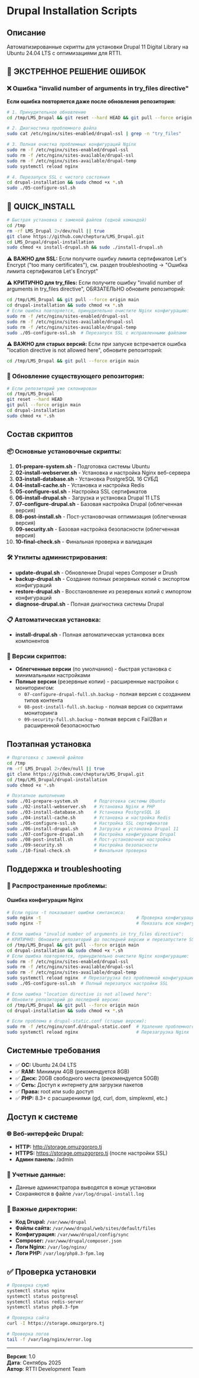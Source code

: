 # Drupal Installation Scripts

## Описание
Автоматизированные скрипты для установки Drupal 11 Digital Library на Ubuntu 24.04 LTS с оптимизациями для RTTI.

## 🚨 ЭКСТРЕННОЕ РЕШЕНИЕ ОШИБОК

### ❌ Ошибка "invalid number of arguments in try_files directive"
**Если ошибка повторяется даже после обновления репозитория:**
```bash
# 1. Принудительное обновление
cd /tmp/LMS_Drupal && git reset --hard HEAD && git pull --force origin main

# 2. Диагностика проблемного файла
sudo cat /etc/nginx/sites-enabled/drupal-ssl | grep -n "try_files"

# 3. Полная очистка проблемных конфигураций Nginx
sudo rm -f /etc/nginx/sites-enabled/drupal-ssl
sudo rm -f /etc/nginx/sites-available/drupal-ssl  
sudo rm -f /etc/nginx/sites-available/drupal-temp
sudo systemctl reload nginx

# 4. Перезапуск SSL с чистого состояния
cd drupal-installation && sudo chmod +x *.sh
sudo ./05-configure-ssl.sh
```

## 🚀 QUICK_INSTALL
```bash
# Быстрая установка с заменой файлов (одной командой)
cd /tmp
rm -rf LMS_Drupal 2>/dev/null || true
git clone https://github.com/cheptura/LMS_Drupal.git
cd LMS_Drupal/drupal-installation
sudo chmod +x install-drupal.sh && sudo ./install-drupal.sh
```

⚠️ **ВАЖНО для SSL:** Если получите ошибку лимита сертификатов Let's Encrypt ("too many certificates"), см. раздел troubleshooting → "Ошибка лимита сертификатов Let's Encrypt"

⚠️ **КРИТИЧНО для try_files:** Если получите ошибку "invalid number of arguments in try_files directive", ОБЯЗАТЕЛЬНО обновите репозиторий:
```bash
cd /tmp/LMS_Drupal && git pull --force origin main
cd drupal-installation && sudo chmod +x *.sh
# Если ошибка повторяется, принудительно очистите Nginx конфигурацию:
sudo rm -f /etc/nginx/sites-enabled/drupal-ssl
sudo rm -f /etc/nginx/sites-available/drupal-ssl
sudo rm -f /etc/nginx/sites-available/drupal-temp
sudo ./05-configure-ssl.sh  # Перезапуск SSL с исправленными файлами
```

⚠️ **ВАЖНО для старых версий:** Если при запуске встречается ошибка "location directive is not allowed here", обновите репозиторий:
```bash
cd /tmp/LMS_Drupal && git pull --force origin main
```

### 🔄 Обновление существующего репозитория:
```bash
# Если репозиторий уже склонирован
cd /tmp/LMS_Drupal
git reset --hard HEAD
git pull --force origin main
cd drupal-installation
sudo chmod +x *.sh
```

## Состав скриптов

### 📦 Основные установочные скрипты:
1. **01-prepare-system.sh** - Подготовка системы Ubuntu
2. **02-install-webserver.sh** - Установка и настройка Nginx веб-сервера
3. **03-install-database.sh** - Установка PostgreSQL 16 СУБД
4. **04-install-cache.sh** - Установка и настройка Redis
5. **05-configure-ssl.sh** - Настройка SSL сертификатов
6. **06-install-drupal.sh** - Загрузка и установка Drupal 11 LTS
7. **07-configure-drupal.sh** - Базовая настройка Drupal (облегченная версия)
8. **08-post-install.sh** - Пост-установочная оптимизация (облегченная версия)
9. **09-security.sh** - Базовая настройка безопасности (облегченная версия)
10. **10-final-check.sh** - Финальная проверка и валидация

### 🛠️ Утилиты администрирования:
- **update-drupal.sh** - Обновление Drupal через Composer и Drush
- **backup-drupal.sh** - Создание полных резервных копий с экспортом конфигураций
- **restore-drupal.sh** - Восстановление из резервных копий с импортом конфигураций
- **diagnose-drupal.sh** - Полная диагностика системы Drupal

### 📋 Автоматическая установка:
- **install-drupal.sh** - Полная автоматическая установка всех компонентов

### 🔄 Версии скриптов:
- **Облегченные версии** (по умолчанию) - быстрая установка с минимальными настройками
- **Полные версии** (резервные копии) - расширенные настройки с мониторингом:
  - `07-configure-drupal-full.sh.backup` - полная версия с созданием типов контента
  - `08-post-install-full.sh.backup` - полная версия со скриптами мониторинга
  - `09-security-full.sh.backup` - полная версия с Fail2Ban и расширенной безопасностью

## Поэтапная установка
```bash
# Подготовка с заменой файлов
cd /tmp
rm -rf LMS_Drupal 2>/dev/null || true
git clone https://github.com/cheptura/LMS_Drupal.git
cd /tmp/LMS_Drupal/drupal-installation
sudo chmod +x *.sh

# Поэтапное выполнение
sudo ./01-prepare-system.sh      # Подготовка системы Ubuntu
sudo ./02-install-webserver.sh   # Установка Nginx и PHP
sudo ./03-install-database.sh    # Установка PostgreSQL 16
sudo ./04-install-cache.sh       # Установка и настройка Redis
sudo ./05-configure-ssl.sh       # Настройка SSL сертификатов
sudo ./06-install-drupal.sh      # Загрузка и установка Drupal 11
sudo ./07-configure-drupal.sh    # Настройка конфигурации Drupal
sudo ./08-post-install.sh        # Пост-установочная настройка
sudo ./09-security.sh            # Настройка безопасности
sudo ./10-final-check.sh         # Финальная проверка
```

## Поддержка и troubleshooting

### 🚨 Распространенные проблемы:

#### Ошибка конфигурации Nginx
```bash
# Если nginx -t показывает ошибки синтаксиса:
sudo nginx -t                                    # Проверка конфигурации
sudo nginx -T                                    # Показать всю конфигурацию

# Если ошибка "invalid number of arguments in try_files directive":
# КРИТИЧНО: Обновите репозиторий до последней версии и перезапустите SSL:
cd /tmp/LMS_Drupal && git pull --force origin main
cd drupal-installation && sudo chmod +x *.sh
# Если ошибка повторяется, принудительно очистите Nginx конфигурацию:
sudo rm -f /etc/nginx/sites-enabled/drupal-ssl
sudo rm -f /etc/nginx/sites-available/drupal-ssl  
sudo rm -f /etc/nginx/sites-available/drupal-temp
sudo systemctl reload nginx  # Перезагрузка без проблемной конфигурации
sudo ./05-configure-ssl.sh  # Полный перезапуск настройки SSL

# Если ошибка "location directive is not allowed here":
# Обновите репозиторий до последней версии:
cd /tmp/LMS_Drupal && git pull --force origin main
cd drupal-installation && sudo chmod +x *.sh

# Если проблема в drupal-static.conf (старые версии):
sudo rm -f /etc/nginx/conf.d/drupal-static.conf  # Удаление проблемного файла
sudo systemctl reload nginx                      # Перезагрузка Nginx
```

## Системные требования
- ✅ **ОС:** Ubuntu 24.04 LTS
- ✅ **RAM:** Минимум 4GB (рекомендуется 8GB)
- ✅ **Диск:** 20GB свободного места (рекомендуется 50GB)
- ✅ **Сеть:** Доступ к интернету для загрузки пакетов
- ✅ **Права:** root или sudo доступ
- ✅ **PHP:** 8.3+ с расширениями (gd, curl, dom, simplexml, etc.)

## Доступ к системе

### 🌐 Веб-интерфейс Drupal:
- **HTTP:** http://storage.omuzgorpro.tj
- **HTTPS:** https://storage.omuzgorpro.tj (после настройки SSL)
- **Админ панель:** /admin

### 👤 Учетные данные:
- Данные администратора выводятся в конце установки
- Сохраняются в файле `/var/log/drupal-install.log`

### 📁 Важные директории:
- **Код Drupal:** `/var/www/drupal`
- **Файлы сайта:** `/var/www/drupal/web/sites/default/files`
- **Конфигурация:** `/var/www/drupal/config/sync`
- **Composer:** `/var/www/drupal/composer.json`
- **Логи Nginx:** `/var/log/nginx/`
- **Логи PHP:** `/var/log/php8.3-fpm.log`

## ✅ Проверка установки

```bash
# Проверка служб
systemctl status nginx
systemctl status postgresql
systemctl status redis-server
systemctl status php8.3-fpm

# Проверка сайта
curl -I https://storage.omuzgorpro.tj

# Проверка логов
tail -f /var/log/nginx/error.log
```

---

**Версия**: 1.0  
**Дата**: Сентябрь 2025  
**Автор**: RTTI Development Team
